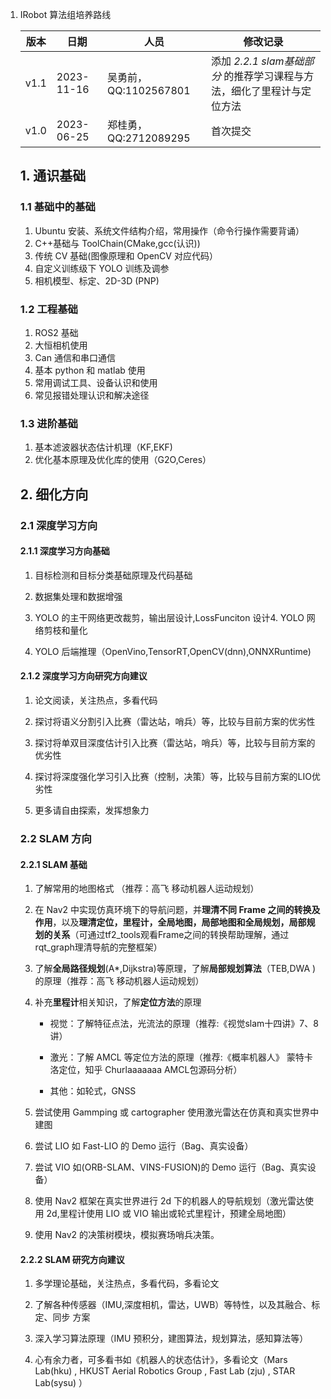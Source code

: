 1. IRobot 算法组培养路线

      | 版本 | 日期       | 人员                   | 修改记录                                                     |
      | ---- | ---------- | ---------------------- | ------------------------------------------------------------ |
      | v1.1 | 2023-11-16 | 吴勇前， QQ:1102567801 | 添加 *2.2.1 slam基础部分* 的推荐学习课程与方法，细化了里程计与定位方法 |
      | v1.0 | 2023-06-25 | 郑桂勇， QQ:2712089295 | 首次提交                                                     |

      ## 1. 通识基础

      ### 1.1 基础中的基础

      1. Ubuntu 安装、系统文件结构介绍，常用操作（命令行操作需要背诵）
      2. C++基础与 ToolChain(CMake,gcc(认识))
      3. 传统 CV 基础(图像原理和 OpenCV 对应代码）
      4. 自定义训练级下 YOLO 训练及调参
      5. 相机模型、标定、2D-3D (PNP)

      ### 1.2 工程基础

      1. ROS2 基础
      2. 大恒相机使用
      3. Can 通信和串口通信
      4. 基本 python 和 matlab 使用
      5. 常用调试工具、设备认识和使用
      6. 常见报错处理认识和解决途径

      ### 1.3 进阶基础

      1. 基本滤波器状态估计机理（KF,EKF)
      2. 优化基本原理及优化库的使用（G2O,Ceres）

      ## 2. 细化方向

      ### 2.1 深度学习方向

      #### 2.1.1 深度学习方向基础

      1. 目标检测和目标分类基础原理及代码基础

      2. 数据集处理和数据增强

      3. YOLO 的主干网络更改裁剪，输出层设计,LossFunciton 设计4. YOLO 网络剪枝和量化

      4. YOLO 后端推理（OpenVino,TensorRT,OpenCV(dnn),ONNXRuntime)

      #### 2.1.2 深度学习方向研究方向建议

      1. 论文阅读，关注热点，多看代码

      2. 探讨将语义分割引入比赛（雷达站，哨兵）等，比较与目前方案的优劣性

      3. 探讨将单双目深度估计引入比赛（雷达站，哨兵）等，比较与目前方案的优劣性

      4. 探讨将深度强化学习引入比赛（控制，决策）等，比较与目前方案的LIO优劣性

      5. 更多请自由探索，发挥想象力

      ### 2.2 SLAM 方向

      #### 2.2.1 SLAM 基础

      1. 了解常用的地图格式 （推荐：高飞 移动机器人运动规划）

      2. 在 Nav2 中实现仿真环境下的导航问题，并**理清不同 Frame 之间的转换及作用**，以及**理清定位，里程计，全局地图，局部地图和全局规划，局部规划的关系**（可通过tf2_tools观看Frame之间的转换帮助理解，通过rqt_graph理清导航的完整框架）

      3. 了解**全局路径规划**(A*,Dijkstra)等原理，了解**局部规划算法**（TEB,DWA )的原理（推荐：高飞 移动机器人运动规划）

      4. 补充**里程计**相关知识，了解**定位方法**的原理

         - 视觉：了解特征点法，光流法的原理（推荐:《视觉slam十四讲》7、8讲）

         - 激光：了解 AMCL 等定位方法的原理（推荐:《概率机器人》 蒙特卡洛定位，知乎 Churlaaaaaaa AMCL包源码分析）

         - 其他：如轮式，GNSS

      5. 尝试使用 Gammping 或 cartographer 使用激光雷达在仿真和真实世界中建图

      6. 尝试 LIO 如 Fast-LIO 的 Demo 运行（Bag、真实设备）

      7. 尝试 VIO 如(ORB-SLAM、VINS-FUSION)的 Demo 运行（Bag、真实设备）

      8. 使用 Nav2 框架在真实世界进行 2d 下的机器人的导航规划（激光雷达使用 2d,里程计使用 LIO 或 VIO 输出或轮式里程计，预建全局地图）

      9. 使用 Nav2 的决策树模块，模拟赛场哨兵决策。

      #### 2.2.2 SLAM 研究方向建议

      1. 多学理论基础，关注热点，多看代码，多看论文

      2. 了解各种传感器（IMU,深度相机，雷达，UWB）等特性，以及其融合、标定、同步
         方案

      3. 深入学习算法原理（IMU 预积分，建图算法，规划算法，感知算法等）

      4. 心有余力者，可多看书如《机器人的状态估计》，多看论文（Mars Lab(hku) , HKUST Aerial Robotics Group , Fast Lab (zju) , STAR Lab(sysu) ）